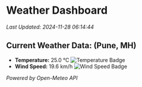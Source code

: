 
# Weather Dashboard

_Last Updated: 2024-11-28 06:14:44_

## Current Weather Data: (Pune, MH)
- **Temperature:** 25.0 °C ![Temperature Badge](https://img.shields.io/badge/Temperature-Medium%20Temp-green)
- **Wind Speed:** 19.6 km/h ![Wind Speed Badge](https://img.shields.io/badge/Wind%20Speed-Low%20Wind-blue)

*Powered by Open-Meteo API*
